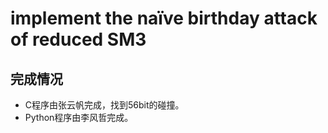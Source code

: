 # implement the naïve birthday attack of reduced SM3

## 完成情况
- C程序由张云帆完成，找到56bit的碰撞。
- Python程序由李风哲完成。
